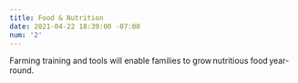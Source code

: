 ```yaml
---
title: Food & Nutrition
date: 2021-04-22 18:39:00 -07:00
num: '2'
---
```


Farming training and tools will enable families to grow nutritious food year-round.

